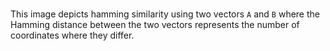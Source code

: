 # 

This image depicts hamming similarity using two vectors `A` and `B` where the Hamming distance between the two vectors represents the number of coordinates where they differ.

